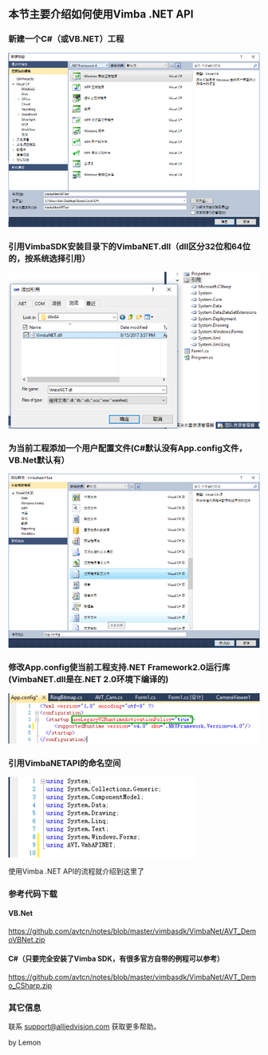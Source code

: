 
##  本节主要介绍如何使用Vimba .NET API

### 新建一个C#（或VB.NET）工程
![GitHub](NetAPI1.png "GitHub,Social Coding")

### 引用VimbaSDK安装目录下的VimbaNET.dll（dll区分32位和64位的，按系统选择引用）

![GitHub](NetAPI2.png "GitHub,Social Coding")

### 为当前工程添加一个用户配置文件(C#默认没有App.config文件，VB.Net默认有）
![GitHub](NetAPI4.png "GitHub,Social Coding")
### 修改App.config使当前工程支持.NET Framework2.0运行库(VimbaNET.dll是在.NET 2.0环境下编译的)
![GitHub](Net5.png "GitHub,Social Coding")

### 引用VimbaNETAPI的命名空间

![GitHub](NetAPI6.png "GitHub,Social Coding")

使用Vimba .NET API的流程就介绍到这里了
### 参考代码下载
#### VB.Net
https://github.com/avtcn/notes/blob/master/vimbasdk/VimbaNet/AVT_DemoVBNet.zip
#### C#（只要完全安装了Vimba SDK，有很多官方自带的例程可以参考）
https://github.com/avtcn/notes/blob/master/vimbasdk/VimbaNet/AVT_Demo_CSharp.zip

### 其它信息
联系 support@alliedvision.com 获取更多帮助。

by Lemon
